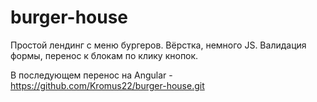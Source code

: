 # burger-house
Простой лендинг с меню бургеров. 
Вёрстка, немного JS. Валидация формы, перенос к блокам по клику кнопок.

В последующем перенос на Angular - https://github.com/Kromus22/burger-house.git
